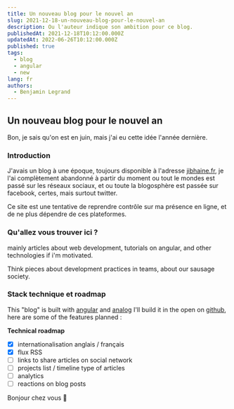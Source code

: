 ```yaml
---
title: Un nouveau blog pour le nouvel an
slug: 2021-12-18-un-nouveau-blog-pour-le-nouvel-an
description: Ou l'auteur indique son ambition pour ce blog.
publishedAt: 2021-12-18T10:12:00.000Z
updatedAt: 2022-06-26T10:12:00.000Z
published: true
tags:
  - blog
  - angular
  - new
lang: fr
authors:
  - Benjamin Legrand
---
```


## Un nouveau blog pour le nouvel an

Bon, je sais qu'on est en juin, mais j'ai eu cette idée l'année dernière.

### Introduction

J'avais un blog à une époque, toujours disponible à l'adresse [jibhaine.fr](https://jibhaine.fr), je l'ai complètement abandonné à partir du moment ou tout le mondes est passé sur les réseaux sociaux, et ou toute la blogosphère est passée sur facebook, certes, mais surtout twitter.

Ce site est une tentative de reprendre contrôle sur ma présence en ligne, et de ne plus dépendre de ces plateformes.

### Qu'allez vous trouver ici ?

mainly articles about web development, tutorials on angular, and other technologies if i'm motivated.

Think pieces about development practices in teams, about our sausage society.

### Stack technique et roadmap

This "blog" is built with [angular](https://angular.io) and [analog](https://analogjs.org)
I'll build it in the open on [github](https://github.com/benjilegnard/resum), here are some of the features planned :

**Technical roadmap**

- [x] internationalisation anglais / français
- [x] flux RSS
- [ ] links to share articles on social network
- [ ] projects list / timeline type of articles
- [ ] analytics
- [ ] reactions on blog posts

Bonjour chez vous :wave:
